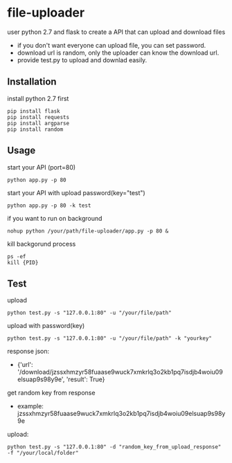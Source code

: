 # file-uploader
user python 2.7 and flask to create a API that can upload and download files

- if you don't want everyone can upload file, you can set password.
- download url is random, only the uploader can know the download url.
- provide test.py to upload and downlad easily.

Installation
------------
install python 2.7 first

    pip install flask
    pip install requests
    pip install argparse
    pip install random

Usage
------------
start your API (port=80)

    python app.py -p 80
    
start your API with upload password(key="test")

    python app.py -p 80 -k test
    
if you want to run on background
    
    nohup python /your/path/file-uploader/app.py -p 80 &

kill backgorund process

    ps -ef
    kill {PID}

Test
------------
upload

    python test.py -s "127.0.0.1:80" -u "/your/file/path"

upload with password(key)

    python test.py -s "127.0.0.1:80" -u "/your/file/path" -k "yourkey"
    
response json:
    
- {'url': '/download/jzssxhmzyr58fuaase9wuck7xmkrlq3o2kb1pq7isdjb4woiu09elsuap9s98y9e', 'result': True}

get random key from response

- example: jzssxhmzyr58fuaase9wuck7xmkrlq3o2kb1pq7isdjb4woiu09elsuap9s98y9e

upload:

    python test.py -s "127.0.0.1:80" -d "random_key_from_upload_response" -f "/your/local/folder"
